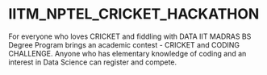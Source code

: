# IITM_NPTEL_CRICKET_HACKATHON
For everyone who loves CRICKET and fiddling with DATA IIT MADRAS BS Degree Program brings an academic contest - CRICKET and CODING CHALLENGE. Anyone who has elementary knowledge of coding and an interest in Data Science can register and compete.
